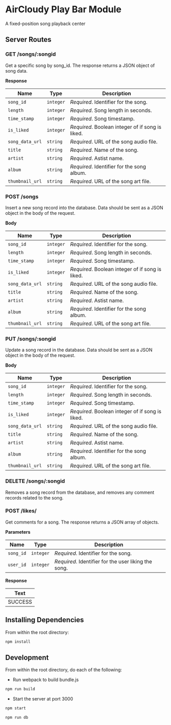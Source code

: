# AirCloudy Play Bar Module

A fixed-position song playback center

## Server Routes

### GET /songs/:songid

Get a specific song by song_id. The response returns a JSON object of song data.

**Response**

| Name  | Type | Description |
| ----- | ---- | ----------- |
| `song_id` | `integer` | _Required_. Identifier for the song. |
| `length` | `integer` | _Required_. Song length in seconds. |
| `time_stamp` | `integer` | _Required_. Song timestamp. |
| `is_liked` | `integer` | _Required_. Boolean integer of if song is liked. |
| `song_data_url` | `string` | _Required_. URL of the song audio file. |
| `title` | `string` | _Required_. Name of the song. |
| `artist` | `string` | _Required_. Astist name. |
| `album` | `string` | _Required_. Identifier for the song album. |
| `thumbnail_url` | `string` | _Required_. URL of the song art file. |

### POST /songs

Insert a new song record into the database. Data should be sent as a JSON object in the body of the request.

**Body**

| Name  | Type | Description |
| ----- | ---- | ----------- |
| `song_id` | `integer` | _Required_. Identifier for the song. |
| `length` | `integer` | _Required_. Song length in seconds. |
| `time_stamp` | `integer` | _Required_. Song timestamp. |
| `is_liked` | `integer` | _Required_. Boolean integer of if song is liked. |
| `song_data_url` | `string` | _Required_. URL of the song audio file. |
| `title` | `string` | _Required_. Name of the song. |
| `artist` | `string` | _Required_. Astist name. |
| `album` | `string` | _Required_. Identifier for the song album. |
| `thumbnail_url` | `string` | _Required_. URL of the song art file. |

### PUT /songs/:songid

Update a song record in the database. Data should be sent as a JSON object in the body of the request.

**Body**

| Name  | Type | Description |
| ----- | ---- | ----------- |
| `song_id` | `integer` | _Required_. Identifier for the song. |
| `length` | `integer` | _Required_. Song length in seconds. |
| `time_stamp` | `integer` | _Required_. Song timestamp. |
| `is_liked` | `integer` | _Required_. Boolean integer of if song is liked. |
| `song_data_url` | `string` | _Required_. URL of the song audio file. |
| `title` | `string` | _Required_. Name of the song. |
| `artist` | `string` | _Required_. Astist name. |
| `album` | `string` | _Required_. Identifier for the song album. |
| `thumbnail_url` | `string` | _Required_. URL of the song art file. |

### DELETE /songs/:songid

Removes a song record from the database, and removes any comment records related to the song.

### POST /likes/

Get comments for a song. The response returns a JSON array of objects.

**Parameters**

| Name  | Type | Description |
| ----- | ---- | ----------- |
| `song_id` | `integer` | _Required_. Identifier for the song. |
| `user_id` | `integer` | _Required_. Identifier for the user liking the song. |

**Response**

| Text |
| ---- |
| SUCCESS |


## Installing Dependencies

From within the root directory:

```bash
npm install
```

## Development

From within the root directory, do each of the following:

- Run webpack to build bundle.js

```bash
npm run build
```

- Start the server at port 3000

```bash
npm start
```

```bash
npm run db
```
